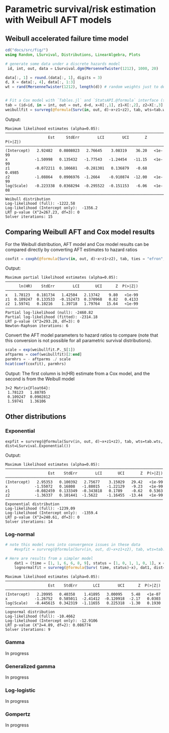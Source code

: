 # Parametric survival/risk estimation with Weibull AFT models

## Weibull accelerated failure time model
```julia
cd("docs/src/fig/")
using Random, LSurvival, Distributions, LinearAlgebra, Plots

# generate some data under a discrete hazards model
 id, int, out, data = LSurvival.dgm(MersenneTwister(1212), 1000, 20)

data[:, 1] = round.(data[:, 1], digits = 3)
d, X = data[:, 4], data[:, 1:3]
wt = rand(MersenneTwister(1212), length(d)) # random weights just to demonstrate usage


# Fit a Cox model with `Tables.jl` and `StatsAPI.@formula` interface (similar to GLM.jl)
tab = (id=id, in = int, out = out, d=d, x=X[:,1], z1=X[:,2], z2=X[:,3], wts=wt) # can also be a DataFrame from DataFrames.jl
weibullfit = survreg(@formula(Surv(in, out, d)~x+z1+z2), tab, wts=tab.wts, dist=LSurvival.Weibull())
```

Output:

```output
Maximum likelihood estimates (alpha=0.05):
────────────────────────────────────────────────────────────────────────
                   Est     StdErr        LCI        UCI       Z  P(>|Z|)
────────────────────────────────────────────────────────────────────────
(Intercept)   2.92482   0.0808023   2.76645    3.08319    36.20   <1e-99
x            -1.50998   0.135432   -1.77543   -1.24454   -11.15   <1e-99
z1           -0.072211  0.106681   -0.281301   0.136879   -0.68   0.4985
z2           -1.08864   0.0906976  -1.2664    -0.910874  -12.00   <1e-99
log(Scale)   -0.223338  0.0368294  -0.295522  -0.151153   -6.06   <1e-08
────────────────────────────────────────────────────────────────────────
Weibull distribution
Log-likelihood (full): -1222.58
Log-likelihood (Intercept only):  -1356.2
LRT p-value (X^2=267.23, df=3): 0
Solver iterations: 15
```

## Comparing Weibull AFT and Cox model results

For the Weibull distribution, AFT model and Cox model results can be compared directly by converting AFT estimates to hazard ratios

```julia
coxfit = coxph(@formula(Surv(in, out, d)~x+z1+z2), tab, ties = "efron", wts = wt, id = ID.(tab.id))
```

Output:

```output
Maximum partial likelihood estimates (alpha=0.05):
───────────────────────────────────────────────────────────
      ln(HR)    StdErr        LCI       UCI      Z  P(>|Z|)
───────────────────────────────────────────────────────────
x   1.78123   0.181734   1.42504   2.13742    9.80   <1e-99
z1  0.109247  0.133533  -0.152473  0.370968   0.82   0.4133
z2  1.59741   0.10216    1.39718   1.79764   15.64   <1e-99
───────────────────────────────────────────────────────────
Partial log-likelihood (null): -2460.82
Partial log-likelihood (fitted): -2314.18
LRT p-value (X^2=293.28, df=3): 0
Newton-Raphson iterations: 6
```

Convert the AFT model parameters to hazard ratios to compare (note that this conversion is not possible for all parametric survival distributions).

```julia
scale = exp(weibullfit.P._S[1])
aftparms = coef(weibullfit)[2:end]
parmhrs = - aftparms ./ scale
hcat(coef(coxfit), parmhrs)
```

Output:
The first column is ln(HR) estimate from a Cox model, and the second is from the Weibull model

```output
3×2 Matrix{Float64}:
 1.78123   1.88785
 0.109247  0.0902812
 1.59741   1.36106
```



## Other distributions


### Exponential

```
expfit = survreg(@formula(Surv(in, out, d)~x+z1+z2), tab, wts=tab.wts, dist=LSurvival.Exponential())
```

Output:

```output
Maximum likelihood estimates (alpha=0.05):
──────────────────────────────────────────────────────────────────────
                   Est    StdErr        LCI       UCI       Z  P(>|Z|)
──────────────────────────────────────────────────────────────────────
(Intercept)   2.95353   0.100392   2.75677    3.15029   29.42   <1e-99
x            -1.55072   0.16808   -1.88015   -1.22129   -9.23   <1e-99
z1           -0.082459  0.133349  -0.343818   0.1789    -0.62   0.5363
z2           -1.36337   0.101441  -1.5622    -1.16455  -13.44   <1e-99
──────────────────────────────────────────────────────────────────────
Exponential distribution
Log-likelihood (full): -1239.09
Log-likelihood (Intercept only):  -1359.4
LRT p-value (X^2=240.61, df=3): 0
Solver iterations: 14
```


### Log-normal

```julia
# note this model runs into convergence issues in these data
    #expfit = survreg(@formula(Surv(in, out, d)~x+z1+z2), tab, wts=tab.wts, dist=LSurvival.Lognormal())

# Here are results from a simpler model
    dat1 = (time = [1, 1, 6, 6, 8, 9], status = [1, 0, 1, 1, 0, 1], x = [1, 1, 1, 0, 0, 0])
    lognormalfit = survreg(@formula(Surv( time, status)~x), dat1, dist=LSurvival.Lognormal())
```

```output
Maximum likelihood estimates (alpha=0.05):
─────────────────────────────────────────────────────────────────────
                   Est    StdErr       LCI        UCI      Z  P(>|Z|)
─────────────────────────────────────────────────────────────────────
(Intercept)   2.20995   0.40358    1.41895   3.00095    5.48   <1e-07
x            -1.26752   0.585011  -2.41412  -0.120918  -2.17   0.0303
log(Scale)   -0.445615  0.342319  -1.11655   0.225318  -1.30   0.1930
─────────────────────────────────────────────────────────────────────
Lognormal distribution
Log-likelihood (full): -10.4662
Log-likelihood (Intercept only): -12.9106
LRT p-value (X^2=4.89, df=2): 0.086774
Solver iterations: 9
```


### Gamma
In progress

### Generalized gamma
In progress

### Log-logistic
In progress

### Gompertz
In progress